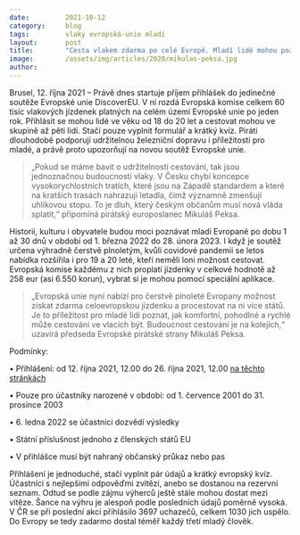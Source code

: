 ```yaml
---
date:         2021-10-12
category:     blog
tags:         vlaky evropská-unie mladí
layout:       post
title:        "Cesta vlakem zdarma po celé Evropě. Mladí lidé mohou poznat, jak je cestování vlakem komfortní"
image:        /assets/img/articles/2020/mikulas-peksa.jpg
author:       
---
```


Brusel, 12. října 2021 – Právě dnes startuje příjem přihlášek do jedinečné soutěže Evropské unie DiscoverEU. V ní rozdá Evropská komise celkem 60 tisíc vlakových jízdenek platných na celém území Evropské unie po jeden rok. Přihlásit se mohou lidé ve věku od 18 do 20 let a cestovat mohou ve skupině až pěti lidí. Stačí pouze vyplnit formulář a krátký kvíz. 
Piráti dlouhodobě podporují udržitelnou železniční dopravu i příležitosti pro mladé, a právě proto upozorňují na novou soutěž Evropské unie. 

> „Pokud se máme bavit o udržitelnosti cestování, tak jsou jednoznačnou budoucností vlaky. V Česku chybí koncepce vysokorychlostních tratích, které jsou na Západě standardem a které na kratších trasách nahrazují letadla, čímž významně zmenšují uhlíkovou stopu. To je dluh, který českým občanům musí nová vláda splatit,“ připomíná pirátský europoslanec Mikuláš Peksa.

Historii, kulturu i obyvatele budou moci poznávat mladí Evropané po dobu 1 až 30 dnů v období od 1. března 2022 do 28. února 2023. I když je soutěž určena výhradně čerstvě plnoletým, kvůli covidové pandemii se letos nabídka rozšířila i pro 19 a 20 leté, kteří neměli loni možnost cestovat. Evropská komise každému z nich proplatí jízdenky v celkové hodnotě až 258 eur (asi 6.550 korun), vybrat si je mohou pomocí speciální aplikace. 

> „Evropská unie nyní nabízí pro čerstvě plnoleté Evropany možnost získat zdarma celoevropskou jízdenku a procestovat na ni více států. Je to příležitost pro mladé lidi poznat, jak komfortní, pohodlné a rychlé může cestování ve vlacích být. Budoucnost cestování je na kolejích,“ uzavírá předseda Evropské pirátské strany Mikuláš Peksa.

Podmínky:

•	Přihlášení: od 12. října 2021, 12.00 do 26. října 2021, 12.00 [na těchto stránkách](https://europa.eu/youth/discovereu_cs)

•	Pouze pro účastníky narozené v období: od 1. července 2001 do 31. prosince 2003

•	6. ledna 2022 se účastníci dozvědí výsledky

•	Státní příslušnost jednoho z členských států EU

•	V přihlášce musí být nahraný občanský průkaz nebo pas

Přihlášení je jednoduché, stačí vyplnit pár údajů a krátký evropský kvíz. Účastníci s nejlepšími odpověďmi zvítězí, anebo se dostanou na rezervní seznam. Odtud se podle zájmu výherců ještě stále mohou dostat mezi vítěze. Šance na výhru je alespoň podle posledních údajů poměrně vysoká. V ČR se při poslední akci přihlásilo 3697 uchazečů, celkem 1030 jich uspělo. Do Evropy se tedy zadarmo dostal téměř každý třetí mladý člověk. 
